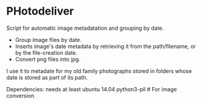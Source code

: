 # PHotodeliver


Script for automatic image metadatation and grouping by date.

- Group image files by date.
- Inserts image's date metadata by retrieving it from the path/filename, or by the file-creation date.
- Convert png files into jpg.

I use it to metadate for my old family photographs stored in folders whose date is stored as part of its path.


Dependencies:
needs at least ubuntu 14.04
python3-pil  #  For image conversion
